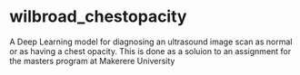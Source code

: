 # wilbroad_chestopacity
A Deep Learning model for diagnosing an ultrasound image scan as normal or as having a chest opacity. This is done as a soluion to an assignment for the masters program at Makerere University
